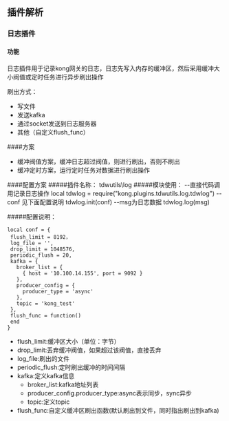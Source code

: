 ##  插件解析 
 
###  日志插件

#### 功能
日志插件用于记录kong网关的日志，日志先写入内存的缓冲区，然后采用缓冲大小阀值或定时任务进行异步刷出操作

刷出方式：

 - 写文件
 - 发送kafka
 - 通过socket发送到日志服务器
 - 其他（自定义flush_func）

####方案

- 缓冲阀值方案，缓冲日志超过阀值，则进行刷出，否则不刷出
- 缓冲定时方案，运行定时任务对数据进行刷出操作



####配置方案
#####插件名称： tdwutils\log
#####模块使用：
    --直接代码调用记录日志操作
    local tdwlog = require("kong.plugins.tdwutils.log.tdwlog")
    --conf 见下面配置说明
    tdwlog.init(conf)
    --msg为日志数据
    tdwlog.log(msg)

#####配置说明：  

    local conf = {
     flush_limit = 8192，
     log_file = '',
     drop_limit = 1048576,
     periodic_flush = 20,
     kafka = {
       broker_list = {
         { host = '10.100.14.155', port = 9092 }
       },
       producer_config = {
         producer_type = 'async'
       },
       topic = 'kong_test' 
     },
     flush_func = function()
     end
    }

- flush_limit:缓冲区大小（单位：字节）
- drop_limit:丢弃缓冲阀值，如果超过该阀值，直接丢弃
- log_file:刷出的文件
- periodic_flush:定时刷出缓冲的时间间隔
- kafka:定义kafka信息
  - broker_list:kafka地址列表
  - producer_config.producer_type:async表示同步，sync异步
  - topic:定义topic
- flush_func:自定义缓冲区刷出函数(默认刷出到文件，同时指出刷出到kafka)



